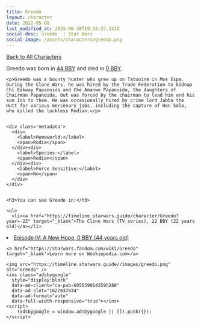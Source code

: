 ```yaml
---
title: Greedo
layout: character
date: 2022-05-08
last_modified_at: 2025-06-28T19:38:37.341Z
social-desc: Greedo  | Star Wars
social-image: /assets/characters/greedo.png
---
```

<a href="/character" class="smaller">Back to All Characters</a>

<div class="character-profile container">
  <div class="col-10">
    <p>
    Greedo     was born in <a href="https://timeline.starwars.guide/character/Greedo?year=-44" target="_blank">44 BBY</a> and died in <a href="https://timeline.starwars.guide/character/Greedo?year=0" target="_blank">0 BBY</a>.        
    </p>

    <p>Greedo was a bounty hunter who grew up on Tatooine in Mos Espa. During the Clone Wars, he was hired by the Trade Federation to kidnap Chi Eekway Papanoida and Che Amanwe Papanoida, the daughters of Chairman Papanoida, but was forced by the chairman to lead him and his son Ion to them. He was occasionally hired by crime lord Jabba the Hutt for various mercenary jobs, including the capture of Han Solo, who killed the luckless Rodian.</p>


    <div class='metadata'>
      <div>
        <label>Homeworld:</label>
        <span>Rodia</span>
      </div><div>
        <label>Species:</label>
        <span>Rodian</span>
      </div><div>
        <label>Force Sensitive:</label>
        <span>No</span>
      </div>
    </div>


    <h3>You can see Greedo in:</h3>

    <ul>
      <li><a href="https://timeline.starwars.guide/character/Greedo?year=-22" target="_blank">The Clone Wars (TV series), 22 BBY (22 years old)</a></li>
  <li><a href="https://timeline.starwars.guide/character/Greedo?year=0" target="_blank">Episode IV: A New Hope, 0 BBY (44 years old)</a></li>
    </ul>

    <a href="https://starwars.fandom.com/wiki/Greedo" target="_blank">Learn more on Wookiepedia.com</a>
  </div>
  <div class="character_image col-2">
    
    <img src="https://timeline.starwars.guide//images/greedo.png" alt="Greedo" />
    <ins class="adsbygoogle"
      style="display:block"
      data-ad-client="ca-pub-6056590143595280"
      data-ad-slot="1622037034"
      data-ad-format="auto"
      data-full-width-responsive="true"></ins>
    <script>
        (adsbygoogle = window.adsbygoogle || []).push({});
    </script>
  </div>
</div>
